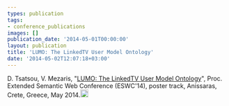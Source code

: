 ```yaml
---
types: publication
tags:
- conference_publications
images: []
publication_date: '2014-05-01T00:00:00'
layout: publication
title: 'LUMO: The LinkedTV User Model Ontology'
date: '2014-05-02T12:07:18+03:00'
---
```

<p>D. Tsatsou, V. Mezaris, "<a href="http://2014.eswc-conferences.org/sites/default/files/eswc2014pd_submission_109.pdf">LUMO: The LinkedTV User Model Ontology</a>", Proc. Extended Semantic Web Conference (ESWC'14), poster track, Anissaras, Crete, Greece, May 2014.<a href="http://www.iti.gr/~bmezaris/publications/eswc14_2_preprint.pdf"><img alt="" src="/files/pdf/pdf.png" style="width: 18px; height: 18px;" /></a></p>

